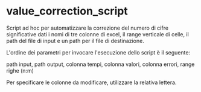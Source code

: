 # value_correction_script

Script ad hoc per automatizzare la correzione del numero di cifre significative dati i nomi di tre colonne di excel, il range verticale di celle, il path del file di input e un path per il file di destinazione.

L'ordine dei parametri per invocare l'esecuzione dello script è il seguente:

path input, path output, colonna tempi, colonna valori, colonna errori, range righe (n:m)

Per specificare le colonne da modificare, utilizzare la relativa lettera.
